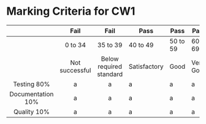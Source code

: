 


# Marking Criteria for CW1 

|  | Fail | Fail | Pass | Pass | Pass | Pass | Pass |
| :---: | :---: | :---: | ---- | ---- | ---- | ---- | ---- |
|  | 0 to 34 | 35 to 39 | 40 to 49 | 50 to 59 | 60 to 69 | 70 to 79 | 80 to 100 |
|  | Not successful| Below required standard | Satisfactory | Good | Very Good | Excellent | Outstanding |
| Testing 80% | a | a | a | a | a | a | a |
| Documentation 10% | a| a | a | a | a| a | a |
| Quality 10% | a| a | a | a| a | a | a |



